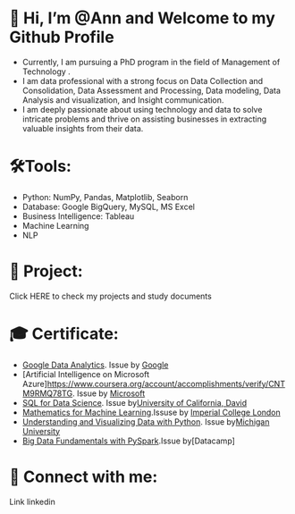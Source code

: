 # 👋 Hi, I’m @Ann and Welcome to my Github Profile
* Currently, I am pursuing a PhD program in the field of Management of Technology .
* I am data professional with a strong focus on Data Collection and Consolidation, Data Assessment and Processing, Data modeling, Data Analysis and visualization, and Insight communication.
* I am deeply passionate about using technology and data to solve intricate problems and thrive on assisting businesses in extracting valuable insights from their data.

# 🛠️Tools:
* Python: NumPy, Pandas, Matplotlib, Seaborn
* Database: Google BigQuery,  MySQL, MS Excel
* Business Intelligence: Tableau
* Machine Learning
* NLP

# 🌌 Project:
Click HERE to check my projects and study documents

# 🎓 Certificate:
* [Google Data Analytics](https://www.coursera.org/account/accomplishments/specialization/certificate/VVUJ8NRR62JU). Issue by [Google](https://en.wikipedia.org/wiki/Google)
* [Artificial Intelligence on Microsoft Azure]<https://www.coursera.org/account/accomplishments/verify/CNTM9RMQ78TG>. Issue by [Microsoft](https://azure.microsoft.com/ja-jp/)
* [SQL for Data Science](https://www.coursera.org/account/accomplishments/verify/55AKGELQK6VC). Issue by[University of California, David](https://www.ucdavis.edu/)
* [Mathematics for Machine Learning](https://www.coursera.org/account/accomplishments/verify/NFEXQS6GHFCG).Issuse by [Imperial College London](https://www.imperial.ac.uk/)
* [Understanding and Visualizing Data with Python](https://www.coursera.org/account/accomplishments/verify/8YPFNWTR6GQ9). Issue by[Michigan University](https://umich.edu/)
* [Big Data Fundamentals with PySpark](https://drive.google.com/drive/folders/1akt0p14RcXhrdtP0YkM4PtgsAb5BKVyS).Issue by[Datacamp]

# 👐 Connect with me:
Link linkedin
